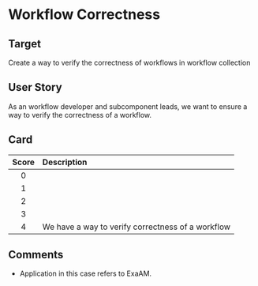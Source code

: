 # Workflow Correctness 

 ## Target

Create a way to verify the correctness of workflows in workflow collection

 ## User Story

 As an workflow developer and subcomponent leads, we want to ensure a way to verify the correctness of a workflow.
 
 ## Card

 | Score         | Description |
 | :-------------: | :------------- |
 | 0 |  |
 | 1 |  |
 | 2 |  |
 | 3 |  |
 | 4 | We have a way to verify correctness of a workflow |

 ## Comments
- Application in this case refers to ExaAM.
    
